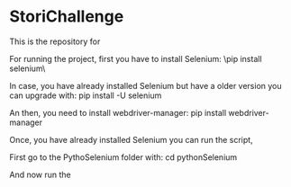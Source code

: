 # StoriChallenge

This is the repository for 


For running the project, first you have to install Selenium:
\pip install selenium\

In case, you have already installed Selenium but have a older version you can upgrade with:
pip install -U selenium

An then, you need to install webdriver-manager:
pip install webdriver-manager

Once, you have already installed Selenium you can run the script,

First go to the PythoSelenium folder with: 
cd pythonSelenium

And now run the 

